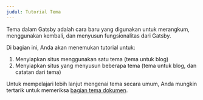 ```yaml
---
judul: Tutorial Tema
---
```


Tema dalam Gatsby adalah cara baru yang digunakan untuk merangkum, menggunakan kembali, dan menyusun fungsionalitas dari Gatsby.

Di bagian ini, Anda akan menemukan tutorial untuk:

1. Menyiapkan situs menggunakan satu tema (tema untuk blog)
2. Menyiapkan situs yang menyusun beberapa tema (tema untuk blog, dan catatan dari tema)

Untuk mempelajari lebih lanjut mengenai tema secara umum, Anda mungkin tertarik untuk memeriksa [bagian tema dokumen](/docs/themes).

<GuideList slug={props.slug} />
